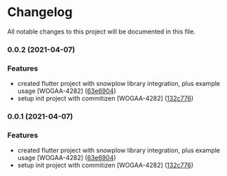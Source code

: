 # Changelog

All notable changes to this project will be documented in this file.


### 0.0.2 (2021-04-07)


### Features

* created flutter project with snowplow library integration, plus example usage [WOGAA-4282] ([63e6904](https://bitbucket.ship.gov.sg///commit/63e6904c282ff4737a772c7a47bef37bac791782))
* setup init project with commitizen [WOGAA-4282] ([132c776](https://bitbucket.ship.gov.sg///commit/132c7769df90ee33771d13b40b47169d793d0b17))

### 0.0.1 (2021-04-07)


### Features

* created flutter project with snowplow library integration, plus example usage [WOGAA-4282] ([63e6904](https://bitbucket.ship.gov.sg///commit/63e6904c282ff4737a772c7a47bef37bac791782))
* setup init project with commitizen [WOGAA-4282] ([132c776](https://bitbucket.ship.gov.sg///commit/132c7769df90ee33771d13b40b47169d793d0b17))
